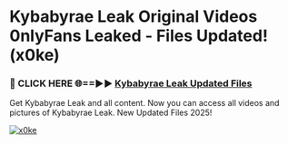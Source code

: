 # Kybabyrae Leak Original Videos 0nlyFans Leaked - Files Updated! (x0ke)

<h3>🔴 CLICK HERE 🌐==►► <a href="https://tinyurl.com/2jnfzry5" rel="nofollow">Kybabyrae Leak Updated Files</a></h3>

Get Kybabyrae Leak and all content. Now you can access all videos and pictures of Kybabyrae Leak. New Updated Files 2025!

[![x0ke](https://i.imgur.com/GyGTBgg.gif)](https://tinyurl.com/2jnfzry5)
